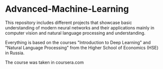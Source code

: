 # Advanced-Machine-Learning
This repository includes different projects that showcase basic understanding of modern neural networks and their applications mainly in computer vision and natural language processing and understanding. 

Everything is based on the courses "Introduction to Deep Learning" and "Natural Language Processing" from the Higher School of Economics (HSE) in Russia.

The course was taken in coursera.com
